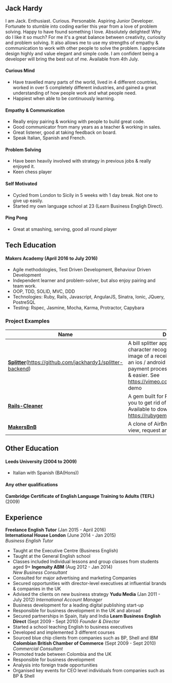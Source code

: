 ## Jack Hardy

I am Jack. Enthusiast. Curious. Personable. Aspiring Junior Developer.
Fortunate to stumble into coding earlier this year from a love of problem solving. Happy to have found something I love. Absolutely delighted!
Why do I like it so much?
For me it's a great balance between creativity, curiosity and problem solving. It also allows me to use my strengths of empathy & communication to work with other people to solve the problem. I appreciate design highly and value elegant and simple code. I am confident being a developer will bring the best out of me.
Available from 4th July.

#### Curious Mind
- Have travelled many parts of the world, lived in 4 different countries, worked in over 5 completely different industries, and gained a great understanding of how people work and what people need.
- Happiest when able to be continuously learning.

#### Empathy & Communication
- Really enjoy pairing & working with people to build great code.
- Good communicator from many years as a teacher & working in sales.
- Great listener, good at taking feedback on board.
- Speak Italian, Spanish and French.

#### Problem Solving
- Have been heavily involved with strategy in previous jobs & really enjoyed it.
- Keen chess player

#### Self Motivated
- Cycled from London to Sicily in 5 weeks with 1 day break. Not one to give up easily.
- Started my own language school at 23 (Learn Business Engligh Direct).

#### Ping Pong
- Great at smashing, serving, good all round player

## Tech Education

#### Makers Academy (April 2016 to July 2016)

- Agile methodologies, Test Driven Development, Behaviour Driven Development
- Independent learner and problem-solver, but also enjoy pairing and team work.
- OOP, TDD, SOLID, MVC, DDD
- Technologies: Ruby, Rails, Javascript, AngularJS, Sinatra, Ionic, JQuery, PostreSQL
- Testing: Rspec, Jasmine, Mocha, Karma, Protractor, Capybara

### Project Examples ###

| Name | Description | Technologies | Testing |
|------|-------------|--------------|---------|
|[**Splitter**](https://github.com/jackhardy1/splitter-frontend)(https://github.com/jackhardy1/splitter-backend)| A bill splitter app, which uses optical character recognition to convert an image of a receipt to an editable list on an ios / android app, making the payment process less awkward, quicker & easier. See https://vimeo.com/172722048 for a live demo | AngularJS, Ionic, Ruby on Rails, Postgres | Karma, Protractor, Rspec |
|[**Rails-Cleaner**](https://github.com/jackhardy1/rails_cleaner)| A gem built for Ruby on Rails, allowing you to get rid of unnecessary files. Available to download: https://rubygems.org/gems/rails_cleaner| Ruby on Rails | Rspec |
|[**MakersBnB**](https://github.com/jackhardy1/MakersBnB)|A clone of AirBnb which allows you to view, request and book places to stay |Ruby, Sinatra, Postgres | RSpec, Capybara |

## Other Education

#### Leeds University (2004 to 2009)

- Italian with Spanish (BA(Hons))

#### Any other qualifications

**Cambridge Certificate of English Language Training to Adults (TEFL)** (2009)

## Experience

**Freelance English Tutor** (Jan 2015 - April 2016)    
**International House London** (June 2014 - Jan 2015)   
*Business English Tutor*  
  * Taught at the Executive Centre (Business English)
  * Taught at the General English school
  * Classes included Individual lessons and group classes from students aged 9+
**Ingenuity ABM** (Aug 2012 - Jan 2014)   
*New Business Consultant*
  * Consulted for major advertising and marketing Companies
  * Secured opportunities with director-level executives at influential brands &
companies in the UK
  * Advised the clients on new business strategy
**Yudu Media** (Jan 2011 - July 2012)
*International Account Manager*
  * Business development for a leading digital publishing start-up
  * Responsible for business development in the UK and abroad
  * Secured partnerships in Spain, Italy and India
**Learn Business English Direct** (Sept 2009 - Sept 2010)
*Founder & Director*
  * Started a school teaching English to business executives
  * Developed and implemented 3 different courses
  * Sourced blue chip clients from companies such as BP, Shell and IBM
**Colombian British Chamber of Commerce** (Sept 2009 - Sept 2010)
*Commercial Consultant*
* Promoted trade between Colombia and the UK
* Responsible for business development
* Analysis into foreign trade opportunities
* Organised key events for CEO level individuals from companies such as BP &
Shell
